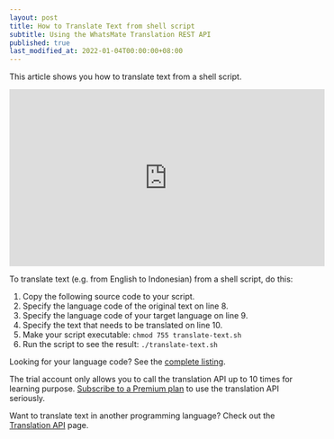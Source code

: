 ```yaml
---
layout: post
title: How to Translate Text from shell script
subtitle: Using the WhatsMate Translation REST API
published: true
last_modified_at: 2022-01-04T00:00:00+08:00
---
```


This article shows you how to translate text from a shell script.


<iframe width="560" height="315" src="https://www.youtube.com/embed/qeOQBpYSszA?rel=0&cc_load_policy=1" frameborder="0" allowfullscreen></iframe>


To translate text (e.g. from English to Indonesian) from a shell script, do this:

1. Copy the following source code to your script.  <script src="https://gist.github.com/whatsmate/0199d2796aadff6ff8631163c1b3efcd.js"></script>
2. Specify the language code of the original text on line 8.
3. Specify the language code of your target language on line 9.
4. Specify the text that needs to be translated on line 10.
5. Make your script executable: `chmod 755 translate-text.sh`
6. Run the script to see the result: `./translate-text.sh`


Looking for your language code? See the <a target="_blank" href="http://api.whatsmate.net/v1/translation/supported-codes">complete listing</a>.


The trial account only allows you to call the translation API up to 10 times for learning purpose. [Subscribe to a Premium plan](https://www.whatsmate.net/translation-subscribe.html) to use the translation API seriously.


Want to translate text in another programming language? Check out the [Translation API](https://www.whatsmate.net/translation-api.html) page.


<br>
<script async src="//pagead2.googlesyndication.com/pagead/js/adsbygoogle.js"></script>
<ins class="adsbygoogle"
     style="display:inline-block;width:728px;height:90px"
     data-ad-client="ca-pub-7383487179928477"
     data-ad-slot="6959057004"></ins>
<script>
(adsbygoogle = window.adsbygoogle || []).push({});
</script>
<br>


